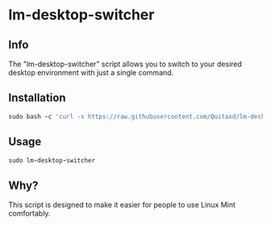 # lm-desktop-switcher
## Info
The "lm-desktop-switcher" script allows you to switch to your desired desktop environment with just a single command.

## Installation
```ruby
sudo bash -c 'curl -s https://raw.githubusercontent.com/Quitaxd/lm-desktop-switcher/main/lm-desktop-switcher.sh > /usr/bin/lm-desktop-switcher && sudo chmod +x /usr/bin/lm-desktop-switcher'
```
## Usage
```ruby
sudo lm-desktop-switcher
```

## Why?
This script is designed to make it easier for people to use Linux Mint comfortably.
